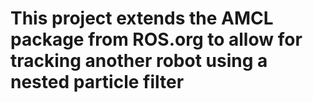 # This project extends the AMCL package from ROS.org to allow for tracking another robot using a nested particle filter
